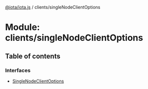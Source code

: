 [@iota/iota.js](../README.md) / clients/singleNodeClientOptions

# Module: clients/singleNodeClientOptions

## Table of contents

### Interfaces

- [SingleNodeClientOptions](../interfaces/clients_singleNodeClientOptions.SingleNodeClientOptions.md)
